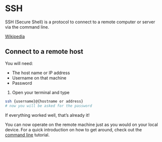 # SSH

SSH (Secure Shell) is a protocol to connect to a remote computer or server via the command line.

[Wikipedia](https://en.wikipedia.org/wiki/SSH_(Secure_Shell))

## Connect to a remote host

You will need:
- The host name or IP address
- Username on that machine
- Password

1. Open your terminal and type
```bash
ssh {username}@{hostname or address}
# now you will be asked for the password
```
If everything worked well, that’s already it!

You can now operate on the remote machine just as you would on your local device.
For a quick introduction on how to get around, check out the [command line](CommandLine.md) tutorial.
